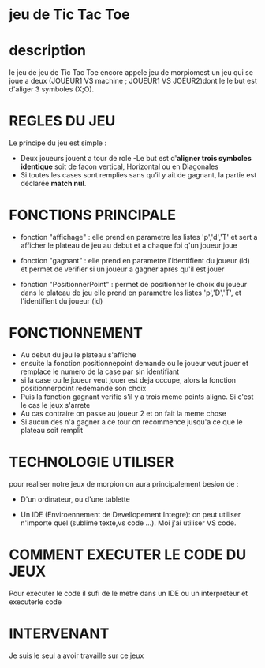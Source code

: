 # jeu de Tic Tac Toe


# description 
le jeu de jeu de Tic Tac Toe encore appele jeu de morpiomest un jeu qui se joue a deux (JOUEUR1 VS machine ; JOUEUR1 VS JOEUR2)dont le le but est d'aliger 3 symboles (X;O).

# REGLES DU JEU

Le principe du jeu est simple :
- Deux joueurs jouent a tour de role
-Le but est d'**aligner trois symboles identique** soit de facon vertical, Horizontal ou en Diagonales
- Si toutes les cases sont remplies sans qu’il y ait de gagnant, la partie est déclarée **match nul**.

# FONCTIONS PRINCIPALE 
- fonction "affichage" : elle prend en parametre les listes 'p','d','T' et sert a afficher le plateau de jeu au debut et a chaque foi q'un joueur joue

- fonction "gagnant" : elle prend en parametre l'identifient du joueur (id)
et permet de verifier si un joueur a gagner apres qu'il est jouer 

- fonction "PositionnerPoint" : permet de positionner le choix du joueur dans le plateau de jeu elle prend en parametre les listes 'p','D','T', et l'identifient du joueur (id) 

# FONCTIONNEMENT

- Au debut du jeu le plateau s'affiche 
- ensuite la fonction positionnepoint demande ou le joueur veut jouer et remplace le numero de la case par sin identifiant 
- si la case ou le joueur veut jouer est deja occupe, alors la fonction positionnerpoint redemande son choix
- Puis la fonction gagnant verifie s'il y a trois meme points aligne. Si c'est le cas le jeux s'arrete
- Au cas contraire on passe au joueur 2 et on fait la meme chose 
- Si aucun des n'a gagner a ce tour on recommence jusqu'a ce que le plateau soit remplit

# TECHNOLOGIE UTILISER
pour realiser notre jeux de morpion on aura principalement besion de :
- D'un ordinateur, ou d'une tablette

- Un IDE (Enviroennement de Devellopement Integre): on peut utiliser n'importe quel (sublime texte,vs code ...). Moi j'ai utiliser VS code.

# COMMENT EXECUTER LE CODE DU JEUX
Pour executer le code il sufi de le metre dans un IDE ou un interpreteur
et executerle code

# INTERVENANT

Je suis le seul a avoir travaille sur ce jeux 